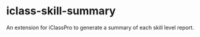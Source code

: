 # iclass-skill-summary
An extension for iClassPro to generate a summary of each skill level report.
